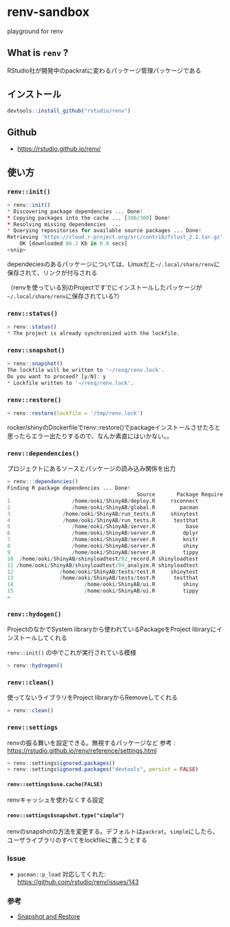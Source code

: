# renv-sandbox
playground for renv 

## What is `renv` ?
RStudio社が開発中のpackratに変わるパッケージ管理パッケージである

## インストール

```R
devtools::install_github("rstudio/renv")
```

## Github
* https://rstudio.github.io/renv/

## 使い方

### ```renv::init()``` 

```R
> renv::init()
* Discovering package dependencies ... Done!
* Copying packages into the cache ... [300/300] Done!
* Resolving missing dependencies  ... 
* Querying repositories for available source packages ... Done!
Retrieving 'https://cloud.r-project.org/src/contrib/fclust_2.1.tar.gz' ...
	OK [downloaded 86.2 Kb in 0.8 secs]
<snip>
```

dependeciesのあるパッケージについては、Linuxだと`~/.local/share/renv`に保存されて、リンクが付与される

（renvを使っている別のProjectですでにインストールしたパッケージが`~/.local/share/renv`に保存されている?）

### ```renv::status()```

```R
> renv::status()
* The project is already synchronized with the lockfile.
```

### ```renv::snapshot()```

```R
> renv::snapshot()
The lockfile will be written to '~/resq/renv.lock'.
Do you want to proceed? [y/N]: y
* Lockfile written to '~/resq/renv.lock'.
```

### ```renv::restore()```

```R
> renv::restore(lockfile = '/tmp/renv.lock')
```

rocker/shinyのDockerfileでrenv::restore()でpackageインストールさせたろと思ったらエラー出たりするので、なんか素直にはいかない。。

### ```renv::dependencies()```

プロジェクトにあるソースとパッケージの読み込み関係を出力

```R
> renv:::dependencies()
Finding R package dependencies ... Done!
                                          Source       Package Require Version
1                    /home/ooki/ShinyAB/deploy.R     rsconnect                
2                    /home/ooki/ShinyAB/global.R        pacman                
3                 /home/ooki/ShinyAB/run_tests.R     shinytest                
4                 /home/ooki/ShinyAB/run_tests.R      testthat                
5                    /home/ooki/ShinyAB/server.R          base                
6                    /home/ooki/ShinyAB/server.R         dplyr                
7                    /home/ooki/ShinyAB/server.R         knitr                
8                    /home/ooki/ShinyAB/server.R         shiny                
9                    /home/ooki/ShinyAB/server.R         tippy                
10  /home/ooki/ShinyAB/shinyloadtest/02_record.R shinyloadtest                
11 /home/ooki/ShinyAB/shinyloadtest/04_analyze.R shinyloadtest                
12               /home/ooki/ShinyAB/tests/test.R     shinytest                
13               /home/ooki/ShinyAB/tests/test.R      testthat                
14                       /home/ooki/ShinyAB/ui.R         shiny                
15                       /home/ooki/ShinyAB/ui.R         tippy                
> 
```

### `renv::hydogen()` 

ProjectのなかでSystem libraryから使われているPackageをProject libraryにインストールしてくれる

`renv::init()` の中でこれが実行されている模様

```R
> renv::hydrogen()
```

### `renv::clean()`

使ってないライブラリをProject libraryからRemoveしてくれる

```R
> renv::clean()
```

### `renv::settings`

renvの振る舞いを設定できる。無視するパッケージなど
参考 : https://rstudio.github.io/renv/reference/settings.html

```R
> renv::settings$ignored.packages()
> renv::settings$ignored.packages("devtools", persist = FALSE)
```

#### `renv::settings$use.cache(FALSE)`

renvキャッシュを使わなくする設定

#### `renv::settings$snapshot.type("simple")`

renvのsnapshotの方法を変更する。デフォルトは`packrat`。`simple`にしたら、ユーザライブラリのすべてをlockfileに書こうとする

### Issue
* `pacman::p_load` 対応してくれた: https://github.com/rstudio/renv/issues/143

### 参考
* [Snapshot and Restore](https://environments.rstudio.com/snapshot)
